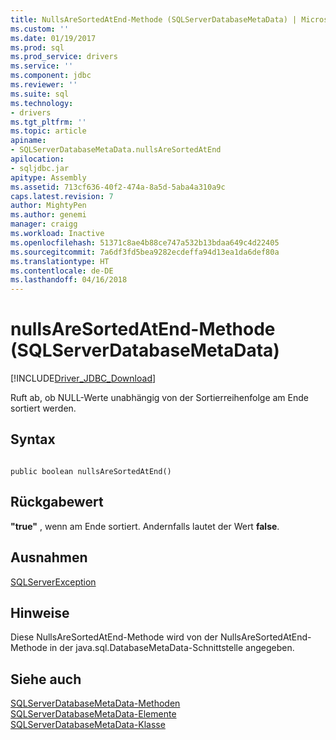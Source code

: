 ```yaml
---
title: NullsAreSortedAtEnd-Methode (SQLServerDatabaseMetaData) | Microsoft Docs
ms.custom: ''
ms.date: 01/19/2017
ms.prod: sql
ms.prod_service: drivers
ms.service: ''
ms.component: jdbc
ms.reviewer: ''
ms.suite: sql
ms.technology:
- drivers
ms.tgt_pltfrm: ''
ms.topic: article
apiname:
- SQLServerDatabaseMetaData.nullsAreSortedAtEnd
apilocation:
- sqljdbc.jar
apitype: Assembly
ms.assetid: 713cf636-40f2-474a-8a5d-5aba4a310a9c
caps.latest.revision: 7
author: MightyPen
ms.author: genemi
manager: craigg
ms.workload: Inactive
ms.openlocfilehash: 51371c8ae4b88ce747a532b13bdaa649c4d22405
ms.sourcegitcommit: 7a6df3fd5bea9282ecdeffa94d13ea1da6def80a
ms.translationtype: HT
ms.contentlocale: de-DE
ms.lasthandoff: 04/16/2018
---
```

# <a name="nullsaresortedatend-method-sqlserverdatabasemetadata"></a>nullsAreSortedAtEnd-Methode (SQLServerDatabaseMetaData)
[!INCLUDE[Driver_JDBC_Download](../../../includes/driver_jdbc_download.md)]

  Ruft ab, ob NULL-Werte unabhängig von der Sortierreihenfolge am Ende sortiert werden.  
  
## <a name="syntax"></a>Syntax  
  
```  
  
public boolean nullsAreSortedAtEnd()  
```  
  
## <a name="return-value"></a>Rückgabewert  
 **"true"** , wenn am Ende sortiert. Andernfalls lautet der Wert **false**.  
  
## <a name="exceptions"></a>Ausnahmen  
 [SQLServerException](../../../connect/jdbc/reference/sqlserverexception-class.md)  
  
## <a name="remarks"></a>Hinweise  
 Diese NullsAreSortedAtEnd-Methode wird von der NullsAreSortedAtEnd-Methode in der java.sql.DatabaseMetaData-Schnittstelle angegeben.  
  
## <a name="see-also"></a>Siehe auch  
 [SQLServerDatabaseMetaData-Methoden](../../../connect/jdbc/reference/sqlserverdatabasemetadata-methods.md)   
 [SQLServerDatabaseMetaData-Elemente](../../../connect/jdbc/reference/sqlserverdatabasemetadata-members.md)   
 [SQLServerDatabaseMetaData-Klasse](../../../connect/jdbc/reference/sqlserverdatabasemetadata-class.md)  
  
  
